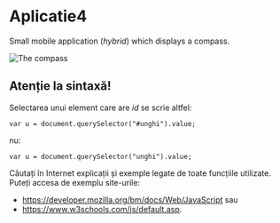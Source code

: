 # Aplicatie4
Small mobile application (*hybrid*) which displays a compass.

![The compass](https://github.com/damian49/Aplicatie4/blob/master/images/imagine.jpg)


## Atenție la sintaxă! 
Selectarea unui element care are *id* se scrie altfel:
```
var u = document.querySelector("#unghi").value;
```
nu:
```
var u = document.querySelector("unghi").value;
```
Căutați în Internet explicații și exemple legate de toate funcțiile utilizate. Puteți accesa de exemplu site-urile:
* https://developer.mozilla.org/bm/docs/Web/JavaScript sau 
* https://www.w3schools.com/js/default.asp.
